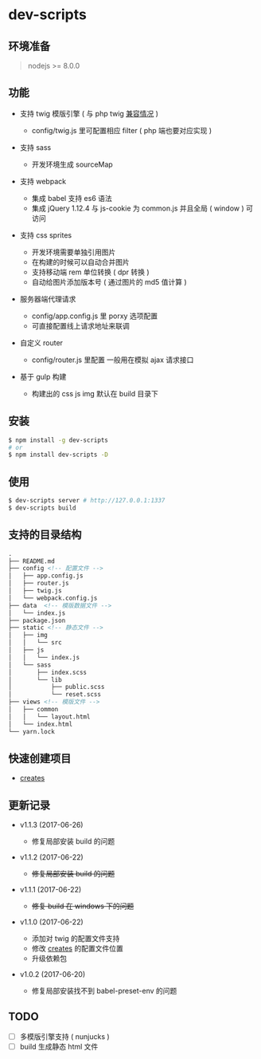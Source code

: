# dev-scripts

## 环境准备

> nodejs >= 8.0.0

## 功能

- 支持 twig 模版引擎 ( 与 php twig [兼容情况](https://github.com/twigjs/twig.js/wiki/Implementation-Notes) )
  - config/twig.js 里可配置相应 filter ( php 端也要对应实现 )
- 支持 sass
  - 开发环境生成 sourceMap
- 支持 webpack
  - 集成 babel 支持 es6 语法
  - 集成 jQuery 1.12.4 与 js-cookie 为 common.js 并且全局 ( window ) 可访问
- 支持 css sprites
  - 开发环境需要单独引用图片
  - 在构建的时候可以自动合并图片
  - 支持移动端 rem 单位转换 ( dpr 转换 )
  - 自动给图片添加版本号 ( 通过图片的 md5 值计算 )

- 服务器端代理请求
  - config/app.config.js 里 porxy 选项配置
  - 可直接配置线上请求地址来联调

- 自定义 router
  - config/router.js 里配置 一般用在模拟 ajax 请求接口

- 基于 gulp 构建
  - 构建出的 css js img 默认在  build 目录下

## 安装
```sh
$ npm install -g dev-scripts
# or
$ npm install dev-scripts -D
```

## 使用

```sh
$ dev-scripts server # http://127.0.0.1:1337
$ dev-scripts build
```

## 支持的目录结构

```html
.
├── README.md
├── config <!-- 配置文件 -->
│   ├── app.config.js
│   ├── router.js
│   ├── twig.js
│   └── webpack.config.js
├── data  <!-- 模版数据文件 -->
│   └── index.js
├── package.json
├── static <!-- 静态文件 -->
│   ├── img
│   │   └── src
│   ├── js
│   │   └── index.js
│   └── sass
│       ├── index.scss
│       └── lib
│           ├── public.scss
│           └── reset.scss
├── views <!-- 模版文件 -->
│   ├── common
│   │   └── layout.html
│   └── index.html
└── yarn.lock
```

## 快速创建项目
  - [creates](https://github.com/cjg125/creates)


## 更新记录

- v1.1.3 (2017-06-26)
  - 修复局部安装 build 的问题

- v1.1.2 (2017-06-22)
  - ~~修复局部安装 build 的问题~~

- v1.1.1 (2017-06-22)
  - ~~修复 build 在 windows 下的问题~~

- v1.1.0 (2017-06-22)
  - 添加对 twig 的配置文件支持
  - 修改 [creates](https://github.com/cjg125/creates) 的配置文件位置
  - 升级依赖包

- v1.0.2 (2017-06-20)
  - 修复局部安装找不到 babel-preset-env 的问题

## TODO

- [ ] 多模版引擎支持 ( nunjucks )
- [ ] build 生成静态 html 文件
